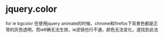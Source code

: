 jquery.color
============

for ie bgcolor
在使用jquery animate的时候，chrome和firefox下背景色都是正常的灰色透明，而ie6确无法生效，ie滤镜也行不通，颜色无法变化，遂找到此法
